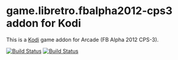 # game.libretro.fbalpha2012-cps3 addon for Kodi

This is a [Kodi](http://kodi.tv) game addon for Arcade (FB Alpha 2012 CPS-3).

[![Build Status](https://travis-ci.org/kodi-game/game.libretro.fbalpha2012-cps3.svg?branch=master)](https://travis-ci.org/kodi-game/game.libretro.fbalpha2012-cps3)
[![Build Status](https://ci.appveyor.com/api/projects/status/github/kodi-game/game.libretro.fbalpha2012-cps3?svg=true)](https://ci.appveyor.com/project/kodi-game/game-libretro-fbalpha2012-cps3)
